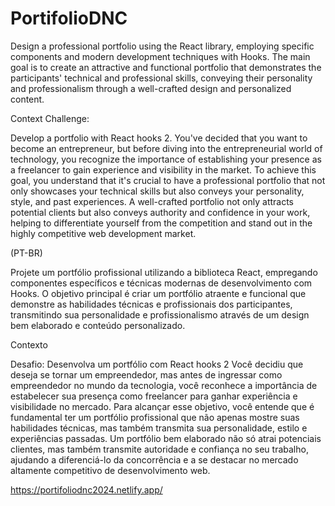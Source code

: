 ﻿# PortifolioDNC

Design a professional portfolio using the React library, employing specific components and modern development techniques with Hooks. The main goal is to create an attractive and functional portfolio that demonstrates the participants' technical and professional skills, conveying their personality and professionalism through a well-crafted design and personalized content.

Context Challenge:

Develop a portfolio with React hooks 2. You've decided that you want to become an entrepreneur, but before diving into the entrepreneurial world of technology, you recognize the importance of establishing your presence as a freelancer to gain experience and visibility in the market. To achieve this goal, you understand that it's crucial to have a professional portfolio that not only showcases your technical skills but also conveys your personality, style, and past experiences. A well-crafted portfolio not only attracts potential clients but also conveys authority and confidence in your work, helping to differentiate yourself from the competition and stand out in the highly competitive web development market.

(PT-BR)

Projete um portfólio profissional utilizando a biblioteca React,
empregando componentes específicos e técnicas modernas
de desenvolvimento com Hooks. O objetivo principal é criar um
portfólio atraente e funcional que demonstre as habilidades
técnicas e profissionais dos participantes, transmitindo sua
personalidade e profissionalismo através de um design bem
elaborado e conteúdo personalizado.

Contexto

Desafio: Desenvolva um portfólio com React hooks 2
Você decidiu que deseja se tornar um empreendedor, mas antes de ingressar
como empreendedor no mundo da tecnologia, você reconhece a importância de
estabelecer sua presença como freelancer para ganhar experiência e visibilidade
no mercado.
Para alcançar esse objetivo, você entende que é fundamental ter um
portfólio profissional que não apenas mostre suas habilidades técnicas, mas
também transmita sua personalidade, estilo e experiências passadas. Um portfólio
bem elaborado não só atrai potenciais clientes, mas também transmite autoridade
e confiança no seu trabalho, ajudando a diferenciá-lo da concorrência e a se
destacar no mercado altamente competitivo de desenvolvimento web.

https://portifoliodnc2024.netlify.app/
